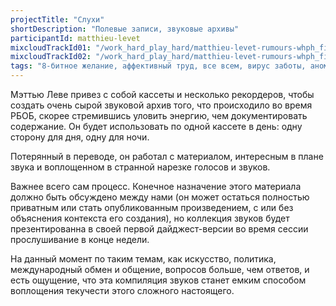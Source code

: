 ```yaml
---
projectTitle: "Слухи"
shortDescription: "Полевые записи, звуковые архивы"
participantId: matthieu-levet
mixcloudTrackId01: "/work_hard_play_hard/matthieu-levet-rumours-whph_final_tape_side_a/"
mixcloudTrackId02: "/work_hard_play_hard/matthieu-levet-rumours-whph_final_tape_side_b/"
tags: "8-битное желание, аффективный труд, все всем, вирус заботы, аномалии коридоров, рассеянная коллективность, у у у у у у у у у у у у у у у у у ууу, ритм, вчерашний неотчужденный праздник"
---
```


Мэттью Леве привез с собой кассеты и несколько рекордеров, чтобы создать очень сырой звуковой архив того, что  происходило во время РБОБ, скорее стремившись уловить энергию, чем документировать содержание. Он будет использовать по одной кассете в день: одну сторону для дня, одну для ночи.

Потерянный в переводе, он работал с материалом, интересным в плане звука и воплощенном в странной нарезке голосов и звуков.

Важнее всего сам процесс. Конечное назначение этого материала должно быть обсуждено между нами (он может остаться полностью приватным или стать опубликованным произведением, с или без объяснения контекста его создания), но коллекция звуков будет презентированна в своей первой дайджест-версии ​​во время сессии прослушивание в конце недели.

На данный момент по таким темам, как искусство, политика, международный обмен и общение, вопросов больше, чем ответов, и есть ощущение, что эта компиляция звуков станет емким способом воплощения текучести этого сложного настоящего.
